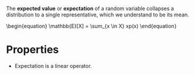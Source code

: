 The **expected value** or **expectation** of a random variable collapses a distribution to a single representative, which we understand to be its mean.

\begin{equation}
\mathbb{E}[X] = \sum_{x \in X} xp(x)
\end{equation}

# Properties

* Expectation is a linear operator.